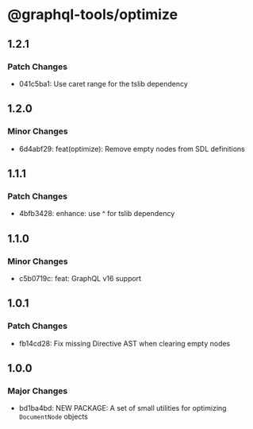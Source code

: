 # @graphql-tools/optimize

## 1.2.1

### Patch Changes

- 041c5ba1: Use caret range for the tslib dependency

## 1.2.0

### Minor Changes

- 6d4abf29: feat(optimize): Remove empty nodes from SDL definitions

## 1.1.1

### Patch Changes

- 4bfb3428: enhance: use ^ for tslib dependency

## 1.1.0

### Minor Changes

- c5b0719c: feat: GraphQL v16 support

## 1.0.1

### Patch Changes

- fb14cd28: Fix missing Directive AST when clearing empty nodes

## 1.0.0

### Major Changes

- bd1ba4bd: NEW PACKAGE: A set of small utilities for optimizing `DocumentNode` objects
